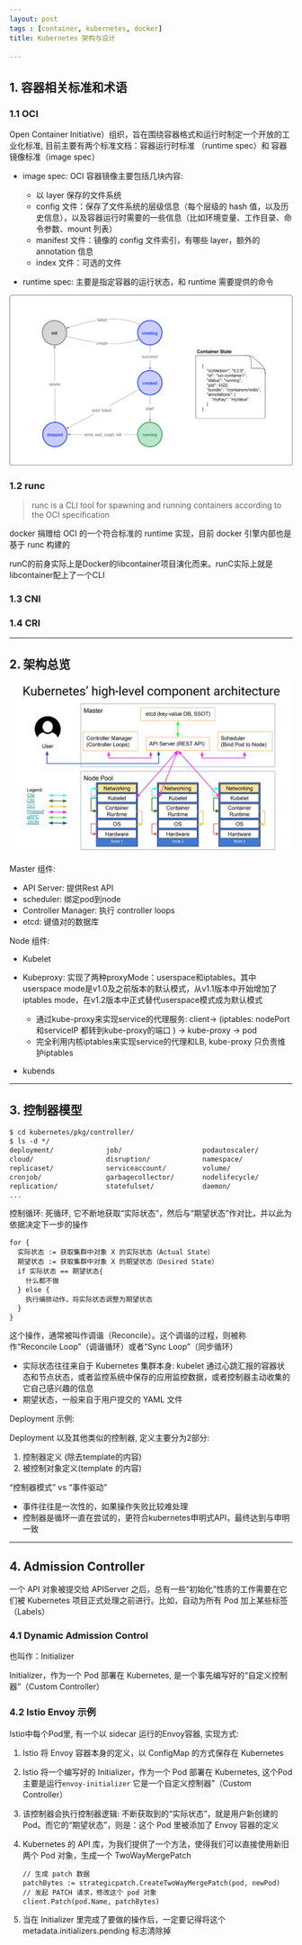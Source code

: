 ```yaml
---
layout: post
tags : [container, kubernetes, docker]
title: Kubernetes 架构与设计

---
```


## 1. 容器相关标准和术语

### 1.1 OCI

Open Container Initiative）组织，旨在围绕容器格式和运行时制定一个开放的工业化标准, 目前主要有两个标准文档：容器运行时标准 （runtime spec）和 容器镜像标准（image spec）

* image spec: OCI 容器镜像主要包括几块内容:
  * 以 layer 保存的文件系统
  * config 文件：保存了文件系统的层级信息（每个层级的 hash 值，以及历史信息），以及容器运行时需要的一些信息（比如环境变量、工作目录、命令参数、mount 列表）
  * manifest 文件：镜像的 config 文件索引，有哪些 layer，额外的 annotation 信息
  * index 文件：可选的文件

* runtime spec: 主要是指定容器的运行状态，和 runtime 需要提供的命令

<img src="/assets/images/k8s/runtime.jpg" />

### 1.2 runc

> runc is a CLI tool for spawning and running containers according to the OCI specification

docker 捐赠给 OCI 的一个符合标准的 runtime 实现，目前 docker 引擎内部也是基于 runc 构建的

runC的前身实际上是Docker的libcontainer项目演化而来。runC实际上就是libcontainer配上了一个CLI

### 1.3 CNI

### 1.4 CRI

---

## 2. 架构总览

<img src="/assets/images/k8s/k8s-cluster-architecture.jpg" />

Master 组件:

* API Server: 提供Rest API
* scheduler: 绑定pod到node
* Controller Manager: 执行 controller loops
* etcd: 键值对的数据库

Node 组件:

* Kubelet

* Kubeproxy: 实现了两种proxyMode：userspace和iptables。其中userspace mode是v1.0及之前版本的默认模式，从v1.1版本中开始增加了iptables mode，在v1.2版本中正式替代userspace模式成为默认模式

  * 通过kube-proxy来实现service的代理服务: client-> (iptables: nodePort 和serviceIP 都转到kube-proxy的端口 ) -> kube-proxy -> pod
  * 完全利用内核iptables来实现service的代理和LB, kube-proxy 只负责维护iptables


* kubends

---

## 3. 控制器模型

```
$ cd kubernetes/pkg/controller/
$ ls -d */
deployment/             job/                    podautoscaler/
cloud/                  disruption/             namespace/
replicaset/             serviceaccount/         volume/
cronjob/                garbagecollector/       nodelifecycle/          replication/            statefulset/            daemon/
...
```

控制循环: 死循环, 它不断地获取“实际状态”，然后与“期望状态”作对比，并以此为依据决定下一步的操作

```
for {
  实际状态 := 获取集群中对象 X 的实际状态（Actual State）
  期望状态 := 获取集群中对象 X 的期望状态（Desired State）
  if 实际状态 == 期望状态{
    什么都不做
  } else {
    执行编排动作，将实际状态调整为期望状态
  }
}
```

这个操作，通常被叫作调谐（Reconcile）。这个调谐的过程，则被称作“Reconcile Loop”（调谐循环）或者“Sync Loop”（同步循环）

* 实际状态往往来自于 Kubernetes 集群本身: kubelet 通过心跳汇报的容器状态和节点状态，或者监控系统中保存的应用监控数据，或者控制器主动收集的它自己感兴趣的信息
* 期望状态，一般来自于用户提交的 YAML 文件

Deployment 示例:

Deployment 以及其他类似的控制器, 定义主要分为2部分:

1. 控制器定义 (除去template的内容)
2. 被控制对象定义(template 的内容)

“控制器模式” vs “事件驱动”

* 事件往往是一次性的，如果操作失败比较难处理
* 控制器是循环一直在尝试的，更符合kubernetes申明式API，最终达到与申明一致

---

## 4. Admission Controller

一个 API 对象被提交给 APIServer 之后，总有一些“初始化”性质的工作需要在它们被 Kubernetes 项目正式处理之前进行。比如，自动为所有 Pod 加上某些标签（Labels）

### 4.1 Dynamic Admission Control

也叫作：Initializer

Initializer，作为一个 Pod 部署在 Kubernetes, 是一个事先编写好的“自定义控制器”（Custom Controller）


### 4.2 Istio Envoy 示例

Istio中每个Pod里, 有一个以 sidecar 运行的Envoy容器, 实现方式:

1. Istio 将 Envoy 容器本身的定义，以 ConfigMap 的方式保存在 Kubernetes
2. Istio 将一个编写好的 Initializer，作为一个 Pod 部署在 Kubernetes, 这个Pod主要是运行`envoy-initializer` 它是一个自定义控制器”（Custom Controller）
3. 该控制器会执行控制器逻辑: 不断获取到的“实际状态”，就是用户新创建的 Pod。而它的“期望状态”，则是：这个 Pod 里被添加了 Envoy 容器的定义
4. Kubernetes 的 API 库，为我们提供了一个方法，使得我们可以直接使用新旧两个 Pod 对象，生成一个 TwoWayMergePatch

   ```
   // 生成 patch 数据
   patchBytes := strategicpatch.CreateTwoWayMergePatch(pod, newPod)
   // 发起 PATCH 请求，修改这个 pod 对象
   client.Patch(pod.Name, patchBytes)
   ```
5. 当在 Initializer 里完成了要做的操作后，一定要记得将这个 metadata.initializers.pending 标志清除掉
